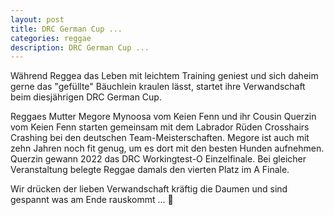 ```yaml
---
layout: post
title: DRC German Cup ...
categories: reggae
description: DRC German Cup ...
---
```


Während Reggea das Leben mit leichtem Training geniest und sich daheim gerne das "gefüllte" Bäuchlein kraulen lässt, 
startet ihre Verwandschaft beim diesjährigen DRC German Cup.

Reggaes Mutter Megore Mynoosa vom Keien Fenn und ihr Cousin Querzin vom Keien Fenn starten gemeinsam mit dem Labrador Rüden Crosshairs Crashing 
bei den deutschen Team-Meisterschaften. 
Megore ist auch mit zehn Jahren noch fit genug, um es dort mit den besten Hunden aufnehmen. Querzin gewann 2022 das DRC Workingtest-O Einzelfinale. 
Bei gleicher Veranstaltung belegte Reggae damals den vierten Platz im A Finale.

Wir drücken der lieben Verwandschaft kräftig die Daumen und sind gespannt was am Ende rauskommt ... 🤗
